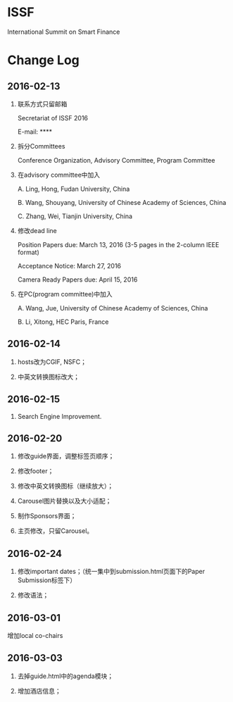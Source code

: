 # ISSF
International Summit on Smart Finance

# Change Log

## 2016-02-13

1. 联系方式只留邮箱

	Secretariat of ISSF 2016
	
	E-mail: ****

2. 拆分Committees

	Conference Organization, Advisory Committee, Program Committee

3. 在advisory committee中加入

	A. Ling, Hong, Fudan University, China
	
	B. Wang, Shouyang, University of Chinese Academy of Sciences, China
	
	C. Zhang, Wei, Tianjin University, China

4. 修改dead line

	Position Papers due: March 13, 2016 (3-5 pages in the 2-column IEEE format)
	
	Acceptance Notice: March 27, 2016
	
	Camera Ready Papers due: April 15, 2016
	
5. 在PC(program committee)中加入

	A. Wang, Jue, University of Chinese Academy of Sciences, China
		
	B. Li, Xitong, HEC Paris, France

## 2016-02-14

1. hosts改为CGIF, NSFC；

2. 中英文转换图标改大；

## 2016-02-15 

1. Search Engine Improvement.

## 2016-02-20

1. 修改guide界面，调整标签页顺序；

2. 修改footer；

3. 修改中英文转换图标（继续放大）；

4. Carousel图片替换以及大小适配；

5. 制作Sponsors界面；

6. 主页修改，只留Carousel。

## 2016-02-24

1. 修改important dates；（统一集中到submission.html页面下的Paper Submission标签下）

2. 修改语法；

## 2016-03-01

增加local co-chairs

## 2016-03-03

1. 去掉guide.html中的agenda模块；

2. 增加酒店信息；

